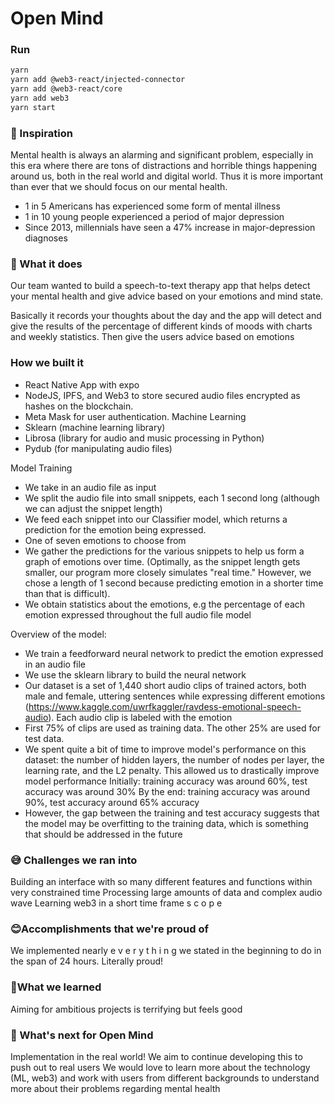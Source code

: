 # Open Mind
### Run
```bash
yarn
yarn add @web3-react/injected-connector
yarn add @web3-react/core
yarn add web3
yarn start
```

### 🤯 Inspiration
Mental health is always an alarming and significant problem, especially in this era where there are tons of distractions and horrible things happening around us, both in the real world and digital world. Thus it is more important than ever that we should focus on our mental health.

- 1 in 5 Americans has experienced some form of mental illness
- 1 in 10 young people experienced a period of major depression
- Since 2013, millennials have seen a 47% increase in major-depression diagnoses

### 🧐 What it does
Our team wanted to build a speech-to-text therapy app that helps detect your mental health and give advice based on your emotions and mind state.

Basically it records your thoughts about the day and the app will detect and give the results of the percentage of different kinds of moods with charts and weekly statistics. Then give the users advice based on emotions

### How we built it
- React Native App with expo
- NodeJS, IPFS, and Web3 to store secured audio files encrypted as hashes on the blockchain.
- Meta Mask for user authentication. Machine Learning
- Sklearn (machine learning library)
- Librosa (library for audio and music processing in Python)
- Pydub (for manipulating audio files)

Model Training
- We take in an audio file as input
- We split the audio file into small snippets, each 1 second long (although we can adjust the snippet length)
- We feed each snippet into our Classifier model, which returns a prediction for the emotion being expressed.
- One of seven emotions to choose from
- We gather the predictions for the various snippets to help us form a graph of emotions over time. (Optimally, as the snippet length gets smaller, our program more closely  simulates "real time." However, we chose a length of 1 second because predicting emotion in a shorter time than that is difficult).
- We obtain statistics about the emotions, e.g the percentage of each emotion expressed throughout the full audio file
model 

Overview of the model:
- We train a feedforward neural network to predict the emotion expressed in an audio file
- We use the sklearn library to build the neural network
- Our dataset is a set of 1,440 short audio clips of trained actors, both male and female, uttering sentences while expressing different emotions (https://www.kaggle.com/uwrfkaggler/ravdess-emotional-speech-audio). Each audio clip is labeled with the emotion
- First 75% of clips are used as training data. The other 25% are used for test data.
- We spent quite a bit of time to improve model's performance on this dataset: the number of hidden layers, the number of nodes per layer, the learning rate, and the L2 penalty. This allowed us to drastically improve model performance Initially: training accuracy was around 60%, test accuracy was around 30% By the end: training accuracy was around 90%, test accuracy around 65% accuracy
- However, the gap between the training and test accuracy suggests that the model may be overfitting to the training data, which is something that should be addressed in the future

### 😅 Challenges we ran into
Building an interface with so many different features and functions within very constrained time 
Processing large amounts of data and complex audio wave
Learning web3 in a short time frame
s c o p e 

### 😊Accomplishments that we're proud of 
We implemented nearly e v e r y t h i n g we stated in the beginning to do in the span of 24 hours. Literally proud!

### 🤔What we learned
Aiming for ambitious projects is terrifying but feels good

### 😤 What's next for Open Mind
Implementation in the real world! We aim to continue developing this to push out to real users
We would love to learn more about the technology (ML, web3) and work with users from different backgrounds to understand more about their problems regarding mental health
